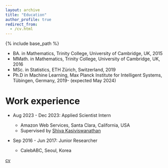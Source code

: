 ```yaml
---
layout: archive
title: "Education"
author_profile: true
redirect_from:
  - /cv.html
---
```



{% include base_path %}


* BA. in Mathematics, Trinity College, University of Cambridge, UK, 2015
* MMath. in Mathematics, Trinity College, University of Cambridge, UK, 2016
* MSc. in Statistics, ETH Zürich, Switzerland, 2019
* Ph.D in Machine Learning, Max Planck Institute for Intelligent Systems, Tübingen, Germany, 2019- (expected May 2024)

Work experience
======
* Aug 2023 - Dec 2023: Applied Scientist Intern
  * Amazon Web Services, Santa Clara, California, USA
  * Supervised by [Shiva Kasiviswanathan](https://www.shivakasiviswanathan.com/index.html)

* Sep 2016 - Jun 2017: Junior Researcher
  * CalebABC, Seoul, Korea

[cv](/files/cv_jun.pdf)
